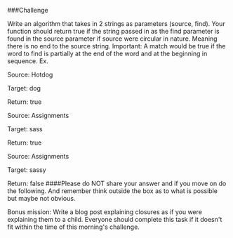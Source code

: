 ###Challenge

Write an algorithm that takes in 2 strings as parameters (source, find).
Your function should return true if the string passed in as the find parameter is found in the source parameter if source were circular in nature. Meaning there is no end to the source string.
Important: A match would be true if the word to find is partially at the end of the word and at the beginning in sequence.
Ex.

Source: Hotdog

Target: dog

Return: true

Source: Assignments

Target: sass

Return: true

Source: Assignments

Target: sassy

Return: false
####Please do NOT share your answer and if you move on do the following. And remember think outside the box as to what is possible but maybe not obvious.

Bonus mission: Write a blog post explaining closures as if you were explaining them to a child. Everyone should complete this task if it doesn't fit within the time of this morning's challenge.
